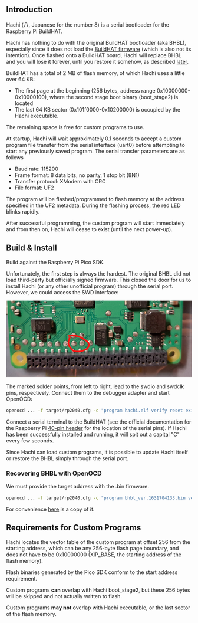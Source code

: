 

## Introduction

Hachi (八, Japanese for the number 8) is a serial bootloader for the Raspberry Pi BuildHAT.

Hachi has nothing to do with the original BuildHAT bootloader (aka BHBL), especially since
it does not load the [BuildHAT firmware](https://github.com/RaspberryPiFoundation/python-build-hat/blob/main/buildhat/data/firmware.bin) (which is also not its intention). Once flashed onto a BuildHAT board, Hachi will replace BHBL and you will lose it forever,
until you restore it somehow, as described [later](#restore-bhbl-with-openocd).

BuildHAT has a total of 2 MB of flash memory, of which Hachi uses a little over 64 KB:
- The first page at the beginning (256 bytes, address range 0x10000000-0x10000100), where the second stage boot binary (boot_stage2) is located
- The last 64 KB sector (0x101f0000-0x10200000) is occupied by the Hachi executable.

The remaining space is free for custom programs to use.

At startup, Hachi will wait approximately 0.1 seconds to accept a custom program file transfer from the serial interface (uart0) before attempting to start any previously saved program.
The serial transfer parameters are as follows

- Baud rate: 115200
- Frame format: 8 data bits, no parity, 1 stop bit (8N1)
- Transfer protocol: XModem with CRC
- File format: UF2

The program will be flashed/programmed to flash memory at the address specified in the UF2 metadata.
During the flashing process, the red LED blinks rapidly.

After successful programming, the custom program will start immediately and 
from then on, Hachi will cease to exist (until the next power-up).


## Build & Install

Build against the Raspberry Pi Pico SDK.

Unfortunately, the first step is always the hardest. The original BHBL did not load third-party
but officially signed firmware. This closed the door for us to install Hachi (or any other unofficial program) 
through the serial port. However, we could access the SWD interface:

![pinout_swd.jpg](./doc/pinout_swd.jpg)

The marked solder points, from left to right, lead to the swdio and swdclk pins, respectively. Connect them to the
debugger adapter and start OpenOCD:

```sh
openocd ... -f target/rp2040.cfg -c "program hachi.elf verify reset exit"
```

Connect a serial terminal to the BuildHAT (see the official documentation for the Raspberry
Pi [40-pin header](https://www.raspberrypi.com/documentation/computers/raspberry-pi.html#gpio-and-the-40-pin-header) 
for the location of the serial pins).
If Hachi has been 
successfully installed and running, it will spit out a capital "C" every few seconds.

Since Hachi can load custom programs, it is possible to update Hachi itself or restore the BHBL simply through the serial port.


### Recovering BHBL with OpenOCD

We must provide the target address with the .bin firmware.

```sh
openocd ... -f target/rp2040.cfg -c "program bhbl_ver.1631704133.bin verify reset exit 0x10000000"
```

For convenience [here](./doc/bhbl_ver.1631704133.bin) is a copy of it.


## Requirements for Custom Programs

Hachi locates the vector table of the custom program at offset 256 from the starting address,
which can be any 256-byte flash page boundary, and does not have to be 0x10000000 
(XIP_BASE, the starting address of the flash memory).

Flash binaries generated by the Pico SDK conform to the start address requirement.

Custom programs **can** overlap with Hachi boot_stage2, but these 256 bytes will be skipped and not actually written to flash.

Custom programs **may not** overlap with Hachi executable, or the last sector of the flash memory.
